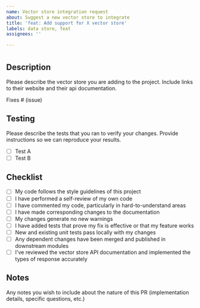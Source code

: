 ```yaml
---
name: Vector store integration request
about: Suggest a new vector store to integrate
title: 'feat: Add support for X vector store'
labels: data store, feat
assignees: ''

---
```


# <Vector Store Name>

## Description

Please describe the vector store you are adding to the project. Include links to their website and their api documentation.

Fixes # (issue)

## Testing

Please describe the tests that you ran to verify your changes. Provide instructions so we can reproduce your results.

- [ ] Test A
- [ ] Test B

## Checklist

- [ ] My code follows the style guidelines of this project
- [ ] I have performed a self-review of my own code
- [ ] I have commented my code, particularly in hard-to-understand areas
- [ ] I have made corresponding changes to the documentation
- [ ] My changes generate no new warnings
- [ ] I have added tests that prove my fix is effective or that my feature works
- [ ] New and existing unit tests pass locally with my changes
- [ ] Any dependent changes have been merged and published in downstream modules
- [ ] I've reviewed the vector store API documentation and implemented the types of response accurately

## Notes

Any notes you wish to include about the nature of this PR (implementation details, specific questions, etc.)
